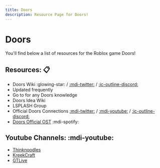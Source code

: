 ```yaml
---
title: Doors
description: Resource Page for Doors!
---
```


# **Doors**

You'll find below a list of resources for the Roblox game Doors!

## Resources: :clipboard:

- Doors Wiki :glowing-star: <Badge type="tip" icon="i-simple-icons-fandom" text="Link" link="https://doors-game.fandom.com/wiki/DOORS_Wiki" /> / [:mdi-twitter:](https://twitter.com/DoorsWiki) / [:ic-outline-discord:](https://discord.gg/SpKAgJDuVn) <tooltip><li>Updated frequently</li><li>Go to for any Doors knowledge</li></tooltip>
- Doors Idea Wiki <Badge type="tip" icon="i-simple-icons-fandom" text="Link" link="https://doors-ideas.fandom.com/wiki/DOORS_Ideas_Wiki" />
- LSPLASH Group <Badge type="tip" icon="i-simple-icons-roblox" text="Group" link="https://www.roblox.com/groups/3049798/LSPLASH#!" />
- Official Doors Connections [:mdi-twitter:](https://x.com/DoorsRoblox) / [:mdi-youtube:](https://youtube.com/c/LSPLASH) / [:ic-outline-discord:](https://discord.gg/8TWD9V9)
- [Doors Official OST](https://open.spotify.com/artist/03R6r9e5DPFzPQ0UJojAIn/discography/single) :mdi-spotify:

## Youtube Channels: :mdi-youtube:

- [Thinknoodles](https://www.youtube.com/playlist?list=PL2Vioa5ExuerIQmZNwWzpwodbyYLWd339)
- [KreekCraft](https://www.youtube.com/@KreekCraft)
- [GTLive](https://www.youtube.com/playlist?list=PL5P5eGJK4qOcKWwiIPRPO3nFLjHPrKoPl)

